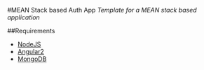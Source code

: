 #MEAN Stack based Auth App
_Template for a MEAN stack based application_

##Requirements
* [NodeJS](https://nodejs.org/)
* [Angular2](https://angular.io/)
* [MongoDB](https://www.mongodb.com/)
